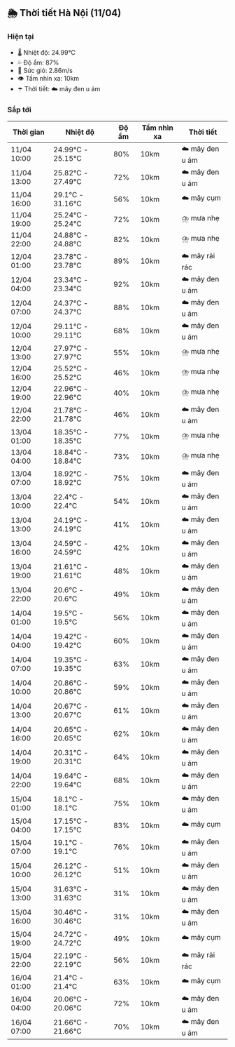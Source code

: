 ## 🌦️ Thời tiết Hà Nội (11/04)

### Hiện tại

- 🌡️ Nhiệt độ: 24.99℃
- 💦 Độ ẩm: 87%
- 💨 Sức gió: 2.86m/s
- 👁️ Tầm nhìn xa: 10km
- ☂️ Thời tiết: ☁️ mây đen u ám

### Sắp tới

| Thời gian | Nhiệt độ | Độ ẩm | Tầm nhìn xa | Thời tiết |
| --- | --- | --- | --- | --- |
| 11/04 10:00 | 24.99℃ - 25.15℃ | 80% | 10km | ☁️ mây đen u ám |
| 11/04 13:00 | 25.82℃ - 27.49℃ | 72% | 10km | ☁️ mây đen u ám |
| 11/04 16:00 | 29.1℃ - 31.16℃ | 56% | 10km | ☁️ mây cụm |
| 11/04 19:00 | 25.24℃ - 25.24℃ | 72% | 10km | ⛈️ mưa nhẹ |
| 11/04 22:00 | 24.88℃ - 24.88℃ | 82% | 10km | ⛈️ mưa nhẹ |
| 12/04 01:00 | 23.78℃ - 23.78℃ | 89% | 10km | ☁️ mây rải rác |
| 12/04 04:00 | 23.34℃ - 23.34℃ | 92% | 10km | ☁️ mây đen u ám |
| 12/04 07:00 | 24.37℃ - 24.37℃ | 88% | 10km | ☁️ mây đen u ám |
| 12/04 10:00 | 29.11℃ - 29.11℃ | 68% | 10km | ☁️ mây đen u ám |
| 12/04 13:00 | 27.97℃ - 27.97℃ | 55% | 10km | ⛈️ mưa nhẹ |
| 12/04 16:00 | 25.52℃ - 25.52℃ | 46% | 10km | ⛈️ mưa nhẹ |
| 12/04 19:00 | 22.96℃ - 22.96℃ | 40% | 10km | ⛈️ mưa nhẹ |
| 12/04 22:00 | 21.78℃ - 21.78℃ | 46% | 10km | ☁️ mây đen u ám |
| 13/04 01:00 | 18.35℃ - 18.35℃ | 77% | 10km | ⛈️ mưa nhẹ |
| 13/04 04:00 | 18.84℃ - 18.84℃ | 73% | 10km | ⛈️ mưa nhẹ |
| 13/04 07:00 | 18.92℃ - 18.92℃ | 75% | 10km | ☁️ mây đen u ám |
| 13/04 10:00 | 22.4℃ - 22.4℃ | 54% | 10km | ☁️ mây đen u ám |
| 13/04 13:00 | 24.19℃ - 24.19℃ | 41% | 10km | ☁️ mây đen u ám |
| 13/04 16:00 | 24.59℃ - 24.59℃ | 42% | 10km | ☁️ mây đen u ám |
| 13/04 19:00 | 21.61℃ - 21.61℃ | 48% | 10km | ☁️ mây đen u ám |
| 13/04 22:00 | 20.6℃ - 20.6℃ | 49% | 10km | ☁️ mây đen u ám |
| 14/04 01:00 | 19.5℃ - 19.5℃ | 56% | 10km | ☁️ mây đen u ám |
| 14/04 04:00 | 19.42℃ - 19.42℃ | 60% | 10km | ☁️ mây đen u ám |
| 14/04 07:00 | 19.35℃ - 19.35℃ | 63% | 10km | ☁️ mây đen u ám |
| 14/04 10:00 | 20.86℃ - 20.86℃ | 59% | 10km | ☁️ mây đen u ám |
| 14/04 13:00 | 20.67℃ - 20.67℃ | 61% | 10km | ☁️ mây đen u ám |
| 14/04 16:00 | 20.65℃ - 20.65℃ | 62% | 10km | ☁️ mây đen u ám |
| 14/04 19:00 | 20.31℃ - 20.31℃ | 64% | 10km | ☁️ mây đen u ám |
| 14/04 22:00 | 19.64℃ - 19.64℃ | 68% | 10km | ☁️ mây đen u ám |
| 15/04 01:00 | 18.1℃ - 18.1℃ | 75% | 10km | ☁️ mây đen u ám |
| 15/04 04:00 | 17.15℃ - 17.15℃ | 83% | 10km | ☁️ mây cụm |
| 15/04 07:00 | 19.1℃ - 19.1℃ | 76% | 10km | ☁️ mây đen u ám |
| 15/04 10:00 | 26.12℃ - 26.12℃ | 51% | 10km | ☁️ mây đen u ám |
| 15/04 13:00 | 31.63℃ - 31.63℃ | 31% | 10km | ☁️ mây đen u ám |
| 15/04 16:00 | 30.46℃ - 30.46℃ | 31% | 10km | ☁️ mây đen u ám |
| 15/04 19:00 | 24.72℃ - 24.72℃ | 49% | 10km | ☁️ mây cụm |
| 15/04 22:00 | 22.19℃ - 22.19℃ | 56% | 10km | ☁️ mây rải rác |
| 16/04 01:00 | 21.4℃ - 21.4℃ | 63% | 10km | ☁️ mây cụm |
| 16/04 04:00 | 20.06℃ - 20.06℃ | 72% | 10km | ☁️ mây đen u ám |
| 16/04 07:00 | 21.66℃ - 21.66℃ | 70% | 10km | ☁️ mây đen u ám |
